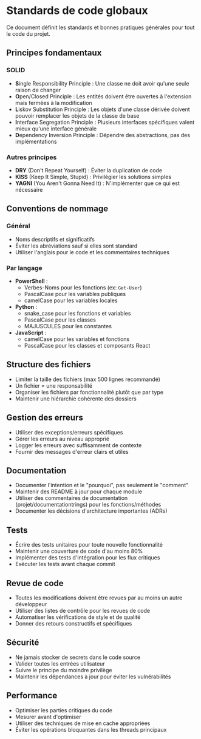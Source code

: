 # Standards de code globaux

Ce document définit les standards et bonnes pratiques générales pour tout le code du projet.

## Principes fondamentaux

### SOLID
- **S**ingle Responsibility Principle : Une classe ne doit avoir qu'une seule raison de changer
- **O**pen/Closed Principle : Les entités doivent être ouvertes à l'extension mais fermées à la modification
- **L**iskov Substitution Principle : Les objets d'une classe dérivée doivent pouvoir remplacer les objets de la classe de base
- **I**nterface Segregation Principle : Plusieurs interfaces spécifiques valent mieux qu'une interface générale
- **D**ependency Inversion Principle : Dépendre des abstractions, pas des implémentations

### Autres principes
- **DRY** (Don't Repeat Yourself) : Éviter la duplication de code
- **KISS** (Keep It Simple, Stupid) : Privilégier les solutions simples
- **YAGNI** (You Aren't Gonna Need It) : N'implémenter que ce qui est nécessaire

## Conventions de nommage

### Général
- Noms descriptifs et significatifs
- Éviter les abréviations sauf si elles sont standard
- Utiliser l'anglais pour le code et les commentaires techniques

### Par langage
- **PowerShell** : 
  - Verbes-Noms pour les fonctions (ex: `Get-User`)
  - PascalCase pour les variables publiques
  - camelCase pour les variables locales
- **Python** : 
  - snake_case pour les fonctions et variables
  - PascalCase pour les classes
  - MAJUSCULES pour les constantes
- **JavaScript** : 
  - camelCase pour les variables et fonctions
  - PascalCase pour les classes et composants React

## Structure des fichiers

- Limiter la taille des fichiers (max 500 lignes recommandé)
- Un fichier = une responsabilité
- Organiser les fichiers par fonctionnalité plutôt que par type
- Maintenir une hiérarchie cohérente des dossiers

## Gestion des erreurs

- Utiliser des exceptions/erreurs spécifiques
- Gérer les erreurs au niveau approprié
- Logger les erreurs avec suffisamment de contexte
- Fournir des messages d'erreur clairs et utiles

## Documentation

- Documenter l'intention et le "pourquoi", pas seulement le "comment"
- Maintenir des README à jour pour chaque module
- Utiliser des commentaires de documentation (projet/documentationtrings) pour les fonctions/méthodes
- Documenter les décisions d'architecture importantes (ADRs)

## Tests

- Écrire des tests unitaires pour toute nouvelle fonctionnalité
- Maintenir une couverture de code d'au moins 80%
- Implémenter des tests d'intégration pour les flux critiques
- Exécuter les tests avant chaque commit

## Revue de code

- Toutes les modifications doivent être revues par au moins un autre développeur
- Utiliser des listes de contrôle pour les revues de code
- Automatiser les vérifications de style et de qualité
- Donner des retours constructifs et spécifiques

## Sécurité

- Ne jamais stocker de secrets dans le code source
- Valider toutes les entrées utilisateur
- Suivre le principe du moindre privilège
- Maintenir les dépendances à jour pour éviter les vulnérabilités

## Performance

- Optimiser les parties critiques du code
- Mesurer avant d'optimiser
- Utiliser des techniques de mise en cache appropriées
- Éviter les opérations bloquantes dans les threads principaux
